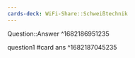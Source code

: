 ```yaml
---
cards-deck: WiFi-Share::Schweißtechnik
---
```


Question::Answer
^1682186951235

question1 #card
ans
^1682187045235

